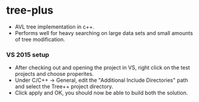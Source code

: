 # tree-plus
* AVL tree implementation in c++.
* Performs well for heavy searching on large data sets and small amounts of tree modification.

### VS 2015 setup
* After checking out and opening the project in VS, right click on the test projects and choose properites.
* Under C/C++ -> General, edit the "Additional Include Directories" path and select the Tree++ project directory.
* Click apply and OK, you should now be able to build both the solution.


